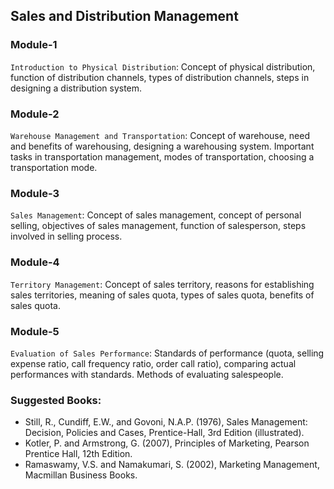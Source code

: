 ## Sales and Distribution Management

### Module-1
`Introduction to Physical Distribution`:
Concept of physical distribution, function of distribution channels, types of distribution channels, steps in designing a distribution system.

### Module-2
`Warehouse Management and Transportation`:
Concept of warehouse, need and benefits of warehousing, designing a warehousing system. Important tasks in transportation management, modes of transportation, choosing a transportation mode.

### Module-3
`Sales Management`:
Concept of sales management, concept of personal selling, objectives of sales management, function of salesperson, steps involved in selling process.

### Module-4
`Territory Management`:
Concept of sales territory, reasons for establishing sales territories, meaning of sales quota, types of sales quota, benefits of sales quota.

### Module-5
`Evaluation of Sales Performance`:
Standards of performance (quota, selling expense ratio, call frequency ratio, order call ratio), comparing actual performances with standards. Methods of evaluating salespeople.

### Suggested Books:
- Still, R., Cundiff, E.W., and Govoni, N.A.P. (1976), Sales Management: Decision, Policies and Cases, Prentice-Hall, 3rd Edition (illustrated).
- Kotler, P. and Armstrong, G. (2007), Principles of Marketing, Pearson Prentice Hall, 12th Edition.
- Ramaswamy, V.S. and Namakumari, S. (2002), Marketing Management, Macmillan Business Books.


